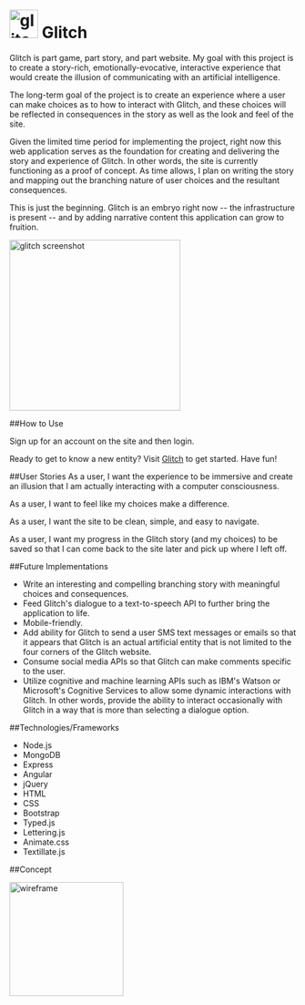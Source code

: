 
# <img src="http://i.imgur.com/GpuXDwk.jpg" alt="glitch pic" height="50px">  Glitch

Glitch is part game, part story, and part website.  My goal with this project is to create a story-rich, emotionally-evocative, interactive experience that would create the illusion of communicating with an artificial intelligence.

The long-term goal of the project is to create an experience where a user can make choices as to how to interact with Glitch, and these choices will be reflected in consequences in the story as well as the look and feel of the site.

Given the limited time period for implementing the project, right now this web application serves as the foundation for creating and delivering the story and experience of Glitch.  In other words, the site is currently functioning as a proof of concept.  As time allows, I plan on writing the story and mapping out the branching nature of user choices and the resultant consequences.

This is just the beginning.  Glitch is an embryo right now -- the infrastructure is present -- and by adding narrative content this application can grow to fruition.


<img src="http://i.imgur.com/UPVZzLW.png" alt="glitch screenshot" height="300px">


##How to Use

Sign up for an account on the site and then login.  

Ready to get to know a new entity? Visit [Glitch](https://glitch-app.herokuapp.com/) to get started. Have fun!


##User Stories
As a user, I want the experience to be immersive and create an illusion that I am actually interacting with a computer consciousness.

As a user, I want to feel like my choices make a difference.

As a user, I want the site to be clean, simple, and easy to navigate.

As a user, I want my progress in the Glitch story (and my choices) to be saved so that I can come back to the site later and pick up where I left off.


##Future Implementations
* Write an interesting and compelling branching story with meaningful choices and consequences.
* Feed Glitch's dialogue to a text-to-speech API to further bring the application to life.
* Mobile-friendly.
* Add ability for Glitch to send a user SMS text messages or emails so that it appears that Glitch is an actual artificial entity that is not limited to the four corners of the Glitch website.
* Consume social media APIs so that Glitch can make comments specific to the user.
* Utilize cognitive and machine learning APIs such as IBM's Watson or Microsoft's Cognitive Services to allow some dynamic interactions with Glitch.  In other words, provide the ability to interact occasionally with Glitch in a way that is more than selecting a dialogue option.


##Technologies/Frameworks
* Node.js
* MongoDB
* Express
* Angular
* jQuery
* HTML
* CSS
* Bootstrap
* Typed.js
* Lettering.js
* Animate.css
* Textillate.js


##Concept

<img src="http://i.imgur.com/28Nunwn.png" alt="wireframe" height="200px">
